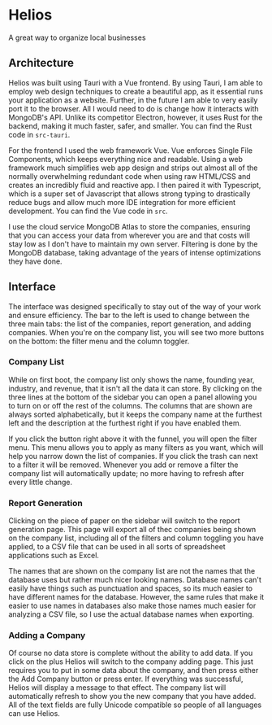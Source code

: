 # Helios
A great way to organize local businesses

## Architecture

Helios was built using Tauri with a Vue frontend. By using Tauri, I am able to employ web design techniques to create a beautiful app, as it essential runs your application as a website. Further, in the future I am able to very easily port it to the browser. All I would need to do is change how it interacts with MongoDB's API. Unlike its competitor Electron, however, it uses Rust for the backend, making it much faster, safer, and smaller. You can find the Rust code in `src-tauri`.

For the frontend I used the web framework Vue. Vue enforces Single File Components, which keeps everything nice and readable. Using a web framework much simplifies web app design and strips out almost all of the normally overwhelming redundant code when using raw HTML/CSS and creates an incredibly fluid and reactive app. I then paired it with Typescript, which is a super set of Javascript that allows strong typing to drastically reduce bugs and allow much more IDE integration for more efficient development. You can find the Vue code in `src`.

I use the cloud service MongoDB Atlas to store the companies, ensuring that you can access your data from wherever you are and that costs will stay low as I don't have to maintain my own server. Filtering is done by the MongoDB database, taking advantage of the years of intense optimizations they have done.

## Interface

The interface was designed specifically to stay out of the way of your work and ensure efficiency. The bar to the left is used to change between the three main tabs: the list of the companies, report generation, and adding companies. When you're on the company list, you will see two more buttons on the bottom: the filter menu and the column toggler.

### Company List

While on first boot, the company list only shows the name, founding year, industry, and revenue, that it isn't all the data it can store. By clicking on the three lines at the bottom of the sidebar you can open a panel allowing you to turn on or off the rest of the columns. The columns that are shown are always sorted alphabetically, but it keeps the company name at the furthest left and the description at the furthest right if you have enabled them.

If you click the button right above it with the funnel, you will open the filter menu. This menu allows you to apply as many filters as you want, which will help you narrow down the list of companies. If you click the trash can next to a filter it will be removed. Whenever you add or remove a filter the company list will automatically update; no more having to refresh after every little change.

### Report Generation

Clicking on the piece of paper on the sidebar will switch to the report generation page. This page will export all of thec companies being shown on the company list, including all of the filters and column toggling you have applied, to a CSV file that can be used in all sorts of spreadsheet applications such as Excel.

The names that are shown on the company list are not the names that the database uses but rather much nicer looking names. Database names can't easily have things such as punctuation and spaces, so its much easier to have different names for the database. However, the same rules that make it easier to use names in databases also make those names much easier for analyzing a CSV file, so I use the actual database names when exporting.

### Adding a Company

Of course no data store is complete without the ability to add data. If you click on the plus Helios will switch to the company adding page. This just requires you to put in some data about the company, and then press either the Add Company button or press enter. If everything was successful, Helios will display a message to that effect. The company list will automatically refresh to show you the new company that you have added. All of the text fields are fully Unicode compatible so people of all languages can use Helios.